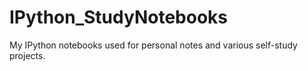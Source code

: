 IPython_StudyNotebooks
======================

My IPython notebooks used for personal notes and various self-study projects.
